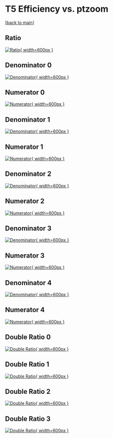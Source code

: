 # T5 Efficiency vs. ptzoom

[[back to main](./)]



## Ratio

[![Ratio](../mtv/var/T5_vtr_321_0_eff_ptzoom.png){ width=600px }](../mtv/var/T5_vtr_321_0_eff_ptzoom.pdf)

## Denominator 0

[![Denominator](../mtv/den/T5_vtr_321_0_eff_ptzoom_den0.png){ width=600px }](../mtv/den/T5_vtr_321_0_eff_ptzoom_den0.pdf)

## Numerator 0

[![Numerator](../mtv/num/T5_vtr_321_0_eff_ptzoom_num0.png){ width=600px }](../mtv/num/T5_vtr_321_0_eff_ptzoom_num0.pdf)

## Denominator 1

[![Denominator](../mtv/den/T5_vtr_321_0_eff_ptzoom_den1.png){ width=600px }](../mtv/den/T5_vtr_321_0_eff_ptzoom_den1.pdf)

## Numerator 1

[![Numerator](../mtv/num/T5_vtr_321_0_eff_ptzoom_num1.png){ width=600px }](../mtv/num/T5_vtr_321_0_eff_ptzoom_num1.pdf)

## Denominator 2

[![Denominator](../mtv/den/T5_vtr_321_0_eff_ptzoom_den2.png){ width=600px }](../mtv/den/T5_vtr_321_0_eff_ptzoom_den2.pdf)

## Numerator 2

[![Numerator](../mtv/num/T5_vtr_321_0_eff_ptzoom_num2.png){ width=600px }](../mtv/num/T5_vtr_321_0_eff_ptzoom_num2.pdf)

## Denominator 3

[![Denominator](../mtv/den/T5_vtr_321_0_eff_ptzoom_den3.png){ width=600px }](../mtv/den/T5_vtr_321_0_eff_ptzoom_den3.pdf)

## Numerator 3

[![Numerator](../mtv/num/T5_vtr_321_0_eff_ptzoom_num3.png){ width=600px }](../mtv/num/T5_vtr_321_0_eff_ptzoom_num3.pdf)

## Denominator 4

[![Denominator](../mtv/den/T5_vtr_321_0_eff_ptzoom_den4.png){ width=600px }](../mtv/den/T5_vtr_321_0_eff_ptzoom_den4.pdf)

## Numerator 4

[![Numerator](../mtv/num/T5_vtr_321_0_eff_ptzoom_num4.png){ width=600px }](../mtv/num/T5_vtr_321_0_eff_ptzoom_num4.pdf)

## Double Ratio 0

[![Double Ratio](../mtv/ratio/T5_vtr_321_0_eff_ptzoom_ratio0.png){ width=600px }](../mtv/ratio/T5_vtr_321_0_eff_ptzoom_ratio0.pdf)

## Double Ratio 1

[![Double Ratio](../mtv/ratio/T5_vtr_321_0_eff_ptzoom_ratio1.png){ width=600px }](../mtv/ratio/T5_vtr_321_0_eff_ptzoom_ratio1.pdf)

## Double Ratio 2

[![Double Ratio](../mtv/ratio/T5_vtr_321_0_eff_ptzoom_ratio2.png){ width=600px }](../mtv/ratio/T5_vtr_321_0_eff_ptzoom_ratio2.pdf)

## Double Ratio 3

[![Double Ratio](../mtv/ratio/T5_vtr_321_0_eff_ptzoom_ratio3.png){ width=600px }](../mtv/ratio/T5_vtr_321_0_eff_ptzoom_ratio3.pdf)

